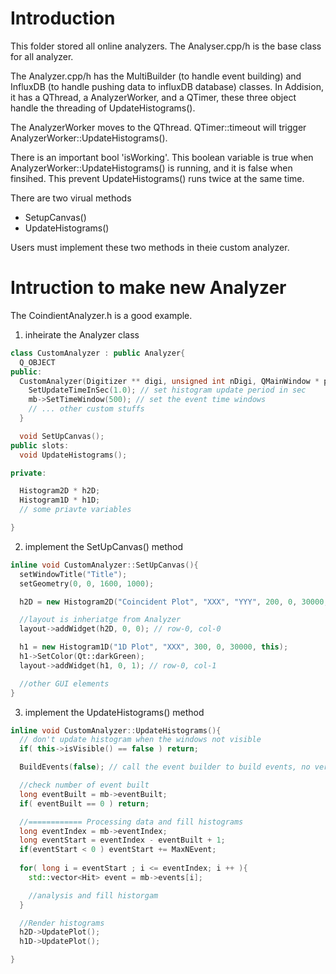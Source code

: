 # Introduction

This folder stored all online analyzers. The Analyser.cpp/h is the base class for all analyzer. 

The Analyzer.cpp/h has the MultiBuilder (to handle event building) and InfluxDB (to handle pushing data to influxDB database) classes. In Addision, it has a QThread, a AnalyzerWorker, and a QTimer, these three object handle the threading of UpdateHistograms().

The AnalyzerWorker moves to the QThread. QTimer::timeout will trigger AnalyzerWorker::UpdateHistograms().

There is an important bool 'isWorking'. This boolean variable is true when AnalyzerWorker::UpdateHistograms() is running, and it is false when finsihed. This prevent UpdateHistograms() runs twice at the same time.

There are two virual methods
- SetupCanvas()
- UpdateHistograms()

Users must implement these two methods in theie custom analyzer.


# Intruction to make new Analyzer

The CoindientAnalyzer.h is a good example.

1. inheirate the Analyzer class
```cpp
class CustomAnalyzer : public Analyzer{
  Q_OBJECT
public:
  CustomAnalyzer(Digitizer ** digi, unsigned int nDigi, QMainWindow * parent = nullptr): Analyzer(digi, nDigi, parent){
    SetUpdateTimeInSec(1.0); // set histogram update period in sec
    mb->SetTimeWindow(500); // set the event time windows
    // ... other custom stuffs
  }

  void SetUpCanvas();
public slots:
  void UpdateHistograms();

private:

  Histogram2D * h2D;
  Histogram1D * h1D;
  // some priavte variables

}
```

2. implement the SetUpCanvas() method
```cpp
inline void CustomAnalyzer::SetUpCanvas(){
  setWindowTitle("Title");
  setGeometry(0, 0, 1600, 1000);   

  h2D = new Histogram2D("Coincident Plot", "XXX", "YYY", 200, 0, 30000, 200, 0, 30000, this, rawDataPath);

  //layout is inheriatge from Analyzer
  layout->addWidget(h2D, 0, 0); // row-0, col-0

  h1 = new Histogram1D("1D Plot", "XXX", 300, 0, 30000, this);
  h1->SetColor(Qt::darkGreen);
  layout->addWidget(h1, 0, 1); // row-0, col-1

  //other GUI elements
}
```

3. implement the UpdateHistograms() method
```cpp
inline void CustomAnalyzer::UpdateHistograms(){
  // don't update histogram when the windows not visible
  if( this->isVisible() == false ) return; 

  BuildEvents(false); // call the event builder to build events, no verbose

  //check number of event built
  long eventBuilt = mb->eventBuilt;
  if( eventBuilt == 0 ) return;

  //============ Processing data and fill histograms
  long eventIndex = mb->eventIndex;
  long eventStart = eventIndex - eventBuilt + 1;
  if(eventStart < 0 ) eventStart += MaxNEvent;
  
  for( long i = eventStart ; i <= eventIndex; i ++ ){
    std::vector<Hit> event = mb->events[i];

    //analysis and fill historgam 
  }  

  //Render histograms
  h2D->UpdatePlot();
  h1D->UpdatePlot();

}
```